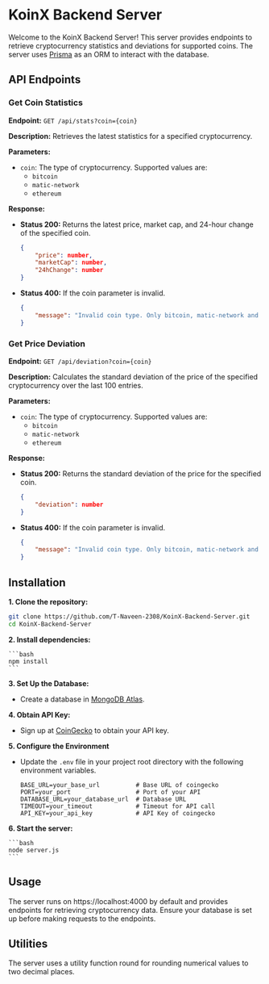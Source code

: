 # KoinX Backend Server

Welcome to the KoinX Backend Server! This server provides endpoints to retrieve cryptocurrency statistics and deviations for supported coins. The server uses [Prisma](https://www.prisma.io/) as an ORM to interact with the database.

## API Endpoints

### Get Coin Statistics

**Endpoint:** `GET /api/stats?coin={coin}`

**Description:** Retrieves the latest statistics for a specified cryptocurrency.

**Parameters:**

- `coin`: The type of cryptocurrency. Supported values are:
  - `bitcoin`
  - `matic-network`
  - `ethereum`

**Response:**

- **Status 200:** Returns the latest price, market cap, and 24-hour change of the specified coin.

  ```json
  {
      "price": number,
      "marketCap": number,
      "24hChange": number
  }
  ```

- **Status 400:** If the coin parameter is invalid.

    ```json
    {
        "message": "Invalid coin type. Only bitcoin, matic-network and ethereum are allowed."
    }
    ```

### Get Price Deviation

**Endpoint:** `GET /api/deviation?coin={coin}`

**Description:** Calculates the standard deviation of the price of the specified cryptocurrency over the last 100 entries.

**Parameters:**

- `coin`: The type of cryptocurrency. Supported values are:
  - `bitcoin`
  - `matic-network`
  - `ethereum`

**Response:**

- **Status 200:** Returns the standard deviation of the price for the specified coin.

    ```json
    {
        "deviation": number
    }
    ```

- **Status 400:** If the coin parameter is invalid.

    ```json
    {
        "message": "Invalid coin type. Only bitcoin, matic-network and ethereum are allowed."
    }
    ```


## Installation

**1. Clone the repository:**

   ```bash
   git clone https://github.com/T-Naveen-2308/KoinX-Backend-Server.git
   cd KoinX-Backend-Server
   ```

**2. Install dependencies:**

    ```bash
    npm install
    ```
    
**3. Set Up the Database:**

- Create a database in [MongoDB Atlas](https://www.mongodb.com/cloud/atlas).

**4. Obtain API Key:**

- Sign up at [CoinGecko](https://coingecko.com) to obtain your API key.

**5. Configure the Environment**

- Update the `.env` file in your project root directory with the following environment variables.
    ```plaintext
   BASE_URL=your_base_url          # Base URL of coingecko
   PORT=your_port                  # Port of your API
   DATABASE_URL=your_database_url  # Database URL
   TIMEOUT=your_timeout            # Timeout for API call
   API_KEY=your_api_key            # API Key of coingecko
   ```

**6. Start the server:**

    ```bash
    node server.js
    ```

## Usage
The server runs on https://localhost:4000 by default and provides endpoints for retrieving cryptocurrency data. Ensure your database is set up before making requests to the endpoints.

## Utilities
The server uses a utility function round for rounding numerical values to two decimal places.